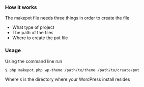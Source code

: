 ### How it works
The makepot file needs three things in order to create the file
* What type of project
* The path of the files
* Where to create the pot file

### Usage
Using the command line run
```
$ php makepot.php wp-theme /path/to/theme /path/to/create/pot
```
Where `$` is the directory where your WordPress install resides